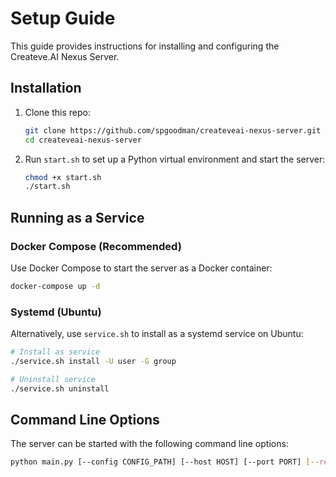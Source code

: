 # Setup Guide

This guide provides instructions for installing and configuring the Createve.AI Nexus Server.

## Installation

1.  Clone this repo:

    ```bash
    git clone https://github.com/spgoodman/createveai-nexus-server.git
    cd createveai-nexus-server
    ```

2.  Run `start.sh` to set up a Python virtual environment and start the server:

    ```bash
    chmod +x start.sh
    ./start.sh
    ```

## Running as a Service

### Docker Compose (Recommended)

Use Docker Compose to start the server as a Docker container:

```bash
docker-compose up -d
```

### Systemd (Ubuntu)

Alternatively, use `service.sh` to install as a systemd service on Ubuntu:

```bash
# Install as service
./service.sh install -U user -G group

# Uninstall service
./service.sh uninstall
```

## Command Line Options

The server can be started with the following command line options:

```bash
python main.py [--config CONFIG_PATH] [--host HOST] [--port PORT] [--reload]
